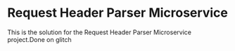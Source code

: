 # Request Header Parser Microservice

This is the solution for the Request Header Parser Microservice project.Done on glitch
